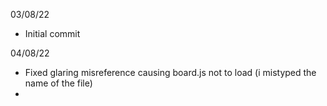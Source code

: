 03/08/22
- Initial commit

04/08/22
- Fixed glaring misreference causing board.js not to load (i mistyped the name of the file)
- 
